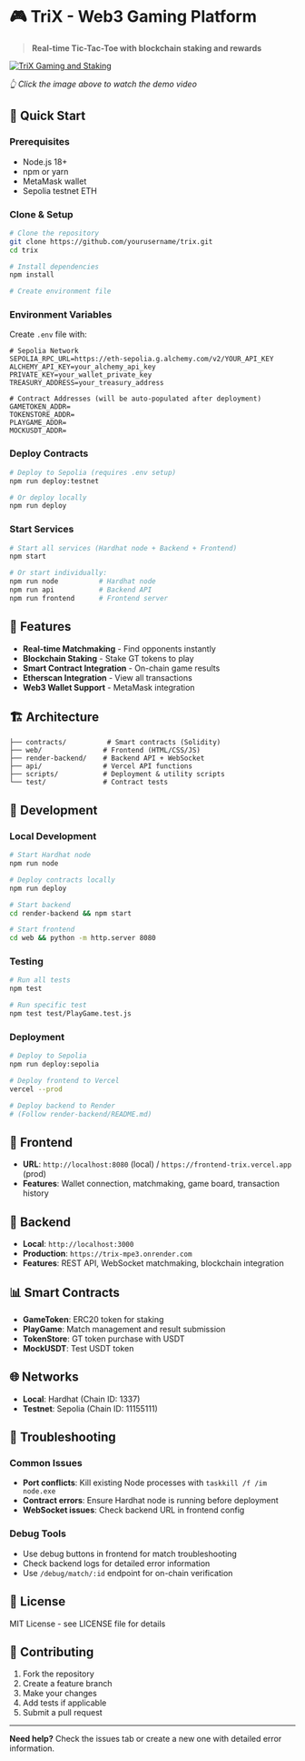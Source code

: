 # 🎮 TriX - Web3 Gaming Platform

> **Real-time Tic-Tac-Toe with blockchain staking and rewards**

[![TriX Gaming and Staking](https://vumbnail.com/1110234987.jpg)](https://vimeo.com/1110234987)

_👆 Click the image above to watch the demo video_

## 🚀 Quick Start

### Prerequisites

- Node.js 18+
- npm or yarn
- MetaMask wallet
- Sepolia testnet ETH

### Clone & Setup

```bash
# Clone the repository
git clone https://github.com/yourusername/trix.git
cd trix

# Install dependencies
npm install

# Create environment file
```

### Environment Variables

Create `.env` file with:

```env
# Sepolia Network
SEPOLIA_RPC_URL=https://eth-sepolia.g.alchemy.com/v2/YOUR_API_KEY
ALCHEMY_API_KEY=your_alchemy_api_key
PRIVATE_KEY=your_wallet_private_key
TREASURY_ADDRESS=your_treasury_address

# Contract Addresses (will be auto-populated after deployment)
GAMETOKEN_ADDR=
TOKENSTORE_ADDR=
PLAYGAME_ADDR=
MOCKUSDT_ADDR=
```

### Deploy Contracts

```bash
# Deploy to Sepolia (requires .env setup)
npm run deploy:testnet

# Or deploy locally
npm run deploy
```

### Start Services

```bash
# Start all services (Hardhat node + Backend + Frontend)
npm start

# Or start individually:
npm run node          # Hardhat node
npm run api           # Backend API
npm run frontend      # Frontend server
```

## 🎯 Features

- **Real-time Matchmaking** - Find opponents instantly
- **Blockchain Staking** - Stake GT tokens to play
- **Smart Contract Integration** - On-chain game results
- **Etherscan Integration** - View all transactions
- **Web3 Wallet Support** - MetaMask integration

## 🏗️ Architecture

```
├── contracts/          # Smart contracts (Solidity)
├── web/               # Frontend (HTML/CSS/JS)
├── render-backend/    # Backend API + WebSocket
├── api/               # Vercel API functions
├── scripts/           # Deployment & utility scripts
└── test/              # Contract tests
```

## 🔧 Development

### Local Development

```bash
# Start Hardhat node
npm run node

# Deploy contracts locally
npm run deploy

# Start backend
cd render-backend && npm start

# Start frontend
cd web && python -m http.server 8080
```

### Testing

```bash
# Run all tests
npm test

# Run specific test
npm test test/PlayGame.test.js
```

### Deployment

```bash
# Deploy to Sepolia
npm run deploy:sepolia

# Deploy frontend to Vercel
vercel --prod

# Deploy backend to Render
# (Follow render-backend/README.md)
```

## 📱 Frontend

- **URL**: `http://localhost:8080` (local) / `https://frontend-trix.vercel.app` (prod)
- **Features**: Wallet connection, matchmaking, game board, transaction history

## 🔌 Backend

- **Local**: `http://localhost:3000`
- **Production**: `https://trix-mpe3.onrender.com`
- **Features**: REST API, WebSocket matchmaking, blockchain integration

## 📊 Smart Contracts

- **GameToken**: ERC20 token for staking
- **PlayGame**: Match management and result submission
- **TokenStore**: GT token purchase with USDT
- **MockUSDT**: Test USDT token

## 🌐 Networks

- **Local**: Hardhat (Chain ID: 1337)
- **Testnet**: Sepolia (Chain ID: 11155111)

## 🚨 Troubleshooting

### Common Issues

- **Port conflicts**: Kill existing Node processes with `taskkill /f /im node.exe`
- **Contract errors**: Ensure Hardhat node is running before deployment
- **WebSocket issues**: Check backend URL in frontend config

### Debug Tools

- Use debug buttons in frontend for match troubleshooting
- Check backend logs for detailed error information
- Use `/debug/match/:id` endpoint for on-chain verification

## 📝 License

MIT License - see LICENSE file for details

## 🤝 Contributing

1. Fork the repository
2. Create a feature branch
3. Make your changes
4. Add tests if applicable
5. Submit a pull request

---

**Need help?** Check the issues tab or create a new one with detailed error information.

